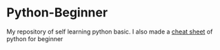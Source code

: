 # Python-Beginner
My repository of self learning python basic. I also made a  <a href="https://github.com/MarioTiara/Python-Beginner/blob/main/Cheat%20Sheet.pdf">cheat sheet</a> of python for beginner 
